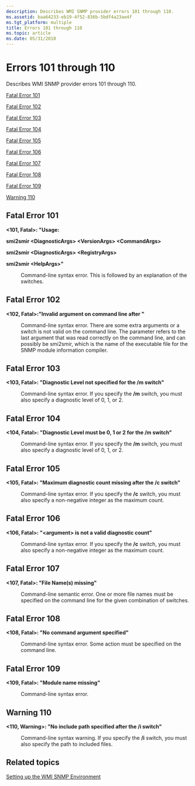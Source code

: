 ```yaml
---
description: Describes WMI SNMP provider errors 101 through 110.
ms.assetid: baa64233-eb19-4f52-836b-5bdf4a23ae4f
ms.tgt_platform: multiple
title: Errors 101 through 110
ms.topic: article
ms.date: 05/31/2018
---
```


# Errors 101 through 110

Describes WMI SNMP provider errors 101 through 110.

[Fatal Error 101](#fatal-error-101)

[Fatal Error 102](#fatal-error-102)

[Fatal Error 103](#fatal-error-103)

[Fatal Error 104](#fatal-error-104)

[Fatal Error 105](#fatal-error-105)

[Fatal Error 106](#fatal-error-106)

[Fatal Error 107](#fatal-error-107)

[Fatal Error 108](#fatal-error-108)

[Fatal Error 109](#fatal-error-109)

[Warning 110](#warning-110)

## Fatal Error 101

<dl> <dt>

<span id="_101__Fatal____Usage_"></span><span id="_101__fatal____usage_"></span><span id="_101__FATAL____USAGE_"></span>**<101, Fatal>: "Usage:**
</dt> <dd></dd> <dt>

<span id="smi2smir__DiagnosticArgs___VersionArgs___CommandArgs_"></span><span id="smi2smir__diagnosticargs___versionargs___commandargs_"></span><span id="SMI2SMIR__DIAGNOSTICARGS___VERSIONARGS___COMMANDARGS_"></span>**smi2smir &lt;DiagnosticArgs&gt; &lt;VersionArgs&gt; &lt;CommandArgs&gt;**
</dt> <dd></dd> <dt>

<span id="smi2smir__DiagnosticArgs___RegistryArgs_"></span><span id="smi2smir__diagnosticargs___registryargs_"></span><span id="SMI2SMIR__DIAGNOSTICARGS___REGISTRYARGS_"></span>**smi2smir &lt;DiagnosticArgs&gt; &lt;RegistryArgs&gt;**
</dt> <dd></dd> <dt>

<span id="smi2smir__HelpArgs__"></span><span id="smi2smir__helpargs__"></span><span id="SMI2SMIR__HELPARGS__"></span>**smi2smir &lt;HelpArgs&gt;"**
</dt> <dd>

Command-line syntax error. This is followed by an explanation of the switches.

</dd> </dl>

## Fatal Error 102

<dl> <dt>

<span id="_102__Fatal___Invalid_argument_on_command_line_after__last_correct_argument__"></span><span id="_102__fatal___invalid_argument_on_command_line_after__last_correct_argument__"></span><span id="_102__FATAL___INVALID_ARGUMENT_ON_COMMAND_LINE_AFTER__LAST_CORRECT_ARGUMENT__"></span>**<102, Fatal>:"Invalid argument on command line after <last correct argument>"**
</dt> <dd>

Command-line syntax error. There are some extra arguments or a switch is not valid on the command line. The <last correct argument> parameter refers to the last argument that was read correctly on the command line, and can possibly be smi2smir, which is the name of the executable file for the SNMP module information compiler.

</dd> </dl>

## Fatal Error 103

<dl> <dt>

<span id="_103__Fatal____Diagnostic_Level_not_specified_for_the__m_switch_"></span><span id="_103__fatal____diagnostic_level_not_specified_for_the__m_switch_"></span><span id="_103__FATAL____DIAGNOSTIC_LEVEL_NOT_SPECIFIED_FOR_THE__M_SWITCH_"></span>**<103, Fatal>: "Diagnostic Level not specified for the /m switch"**
</dt> <dd>

Command-line syntax error. If you specify the **/m** switch, you must also specify a diagnostic level of 0, 1, or 2.

</dd> </dl>

## Fatal Error 104

<dl> <dt>

<span id="_104__Fatal____Diagnostic_Level_must_be_0__1_or_2_for_the__m_switch_"></span><span id="_104__fatal____diagnostic_level_must_be_0__1_or_2_for_the__m_switch_"></span><span id="_104__FATAL____DIAGNOSTIC_LEVEL_MUST_BE_0__1_OR_2_FOR_THE__M_SWITCH_"></span>**<104, Fatal>: "Diagnostic Level must be 0, 1 or 2 for the /m switch"**
</dt> <dd>

Command-line syntax error. If you specify the **/m** switch, you must also specify a diagnostic level of 0, 1, or 2.

</dd> </dl>

## Fatal Error 105

<dl> <dt>

<span id="_105__Fatal____Maximum_diagnostic_count_missing_after_the__c_switch_"></span><span id="_105__fatal____maximum_diagnostic_count_missing_after_the__c_switch_"></span><span id="_105__FATAL____MAXIMUM_DIAGNOSTIC_COUNT_MISSING_AFTER_THE__C_SWITCH_"></span>**<105, Fatal>: "Maximum diagnostic count missing after the /c switch"**
</dt> <dd>

Command-line syntax error. If you specify the **/c** switch, you must also specify a non-negative integer as the maximum count.

</dd> </dl>

## Fatal Error 106

<dl> <dt>

<span id="_106__Fatal_____argument__is_not_a_valid_diagnostic_count_"></span><span id="_106__fatal_____argument__is_not_a_valid_diagnostic_count_"></span><span id="_106__FATAL_____ARGUMENT__IS_NOT_A_VALID_DIAGNOSTIC_COUNT_"></span>**<106, Fatal>: "&lt;argument&gt; is not a valid diagnostic count"**
</dt> <dd>

Command-line syntax error. If you specify the **/c** switch, you must also specify a non-negative integer as the maximum count.

</dd> </dl>

## Fatal Error 107

<dl> <dt>

<span id="_107__Fatal____File_Name_s__missing_"></span><span id="_107__fatal____file_name_s__missing_"></span><span id="_107__FATAL____FILE_NAME_S__MISSING_"></span>**<107, Fatal>: "File Name(s) missing"**
</dt> <dd>

Command-line semantic error. One or more file names must be specified on the command line for the given combination of switches.

</dd> </dl>

## Fatal Error 108

<dl> <dt>

<span id="_108__Fatal____No_command_argument_specified_"></span><span id="_108__fatal____no_command_argument_specified_"></span><span id="_108__FATAL____NO_COMMAND_ARGUMENT_SPECIFIED_"></span>**<108, Fatal>: "No command argument specified"**
</dt> <dd>

Command-line syntax error. Some action must be specified on the command line.

</dd> </dl>

## Fatal Error 109

<dl> <dt>

<span id="_109__Fatal____Module_name_missing_"></span><span id="_109__fatal____module_name_missing_"></span><span id="_109__FATAL____MODULE_NAME_MISSING_"></span>**<109, Fatal>: "Module name missing"**
</dt> <dd>

Command-line syntax error.

</dd> </dl>

## Warning 110

<dl> <dt>

<span id="_110__Warning____No_include_path_specified_after_the__i_switch_"></span><span id="_110__warning____no_include_path_specified_after_the__i_switch_"></span><span id="_110__WARNING____NO_INCLUDE_PATH_SPECIFIED_AFTER_THE__I_SWITCH_"></span>**<110, Warning>: "No include path specified after the /i switch"**
</dt> <dd>

Command-line syntax warning. If you specify the **/i** switch, you must also specify the path to included files.

</dd> </dl>

## Related topics

<dl> <dt>

[Setting up the WMI SNMP Environment](setting-up-the-wmi-snmp-environment.md)
</dt> </dl>

 

 



